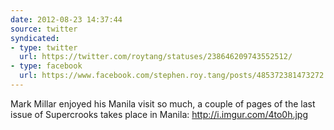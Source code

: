 ```yaml
---
date: 2012-08-23 14:37:44
source: twitter
syndicated:
- type: twitter
  url: https://twitter.com/roytang/statuses/238646209743552512/
- type: facebook
  url: https://www.facebook.com/stephen.roy.tang/posts/485372381473272
---
```


Mark Millar enjoyed his Manila visit so much, a couple of pages of the last issue of Supercrooks takes place in Manila: http://i.imgur.com/4to0h.jpg